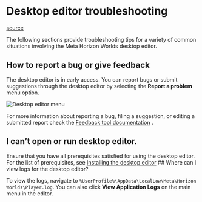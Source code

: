 # Desktop editor troubleshooting

[source](https://developers.meta.com/horizon-worlds/learn/documentation/desktop-editor/help-and-reference/troubleshooting)

The following sections provide troubleshooting tips for a variety of common situations involving the Meta Horizon Worlds desktop editor.

## How to report a bug or give feedback

The desktop editor is in early access. You can report bugs or submit suggestions through the desktop editor by selecting the **Report a problem** menu option.

![Desktop editor menu](https://scontent.flba1-1.fna.fbcdn.net/v/t39.2365-6/477778594_650754094129212_8861686553192081413_n.png?_nc_cat=105&ccb=1-7&_nc_sid=e280be&_nc_ohc=ykancNfKRJEQ7kNvwGDPgJX&_nc_oc=Adl-Z_n7BD4ggWgBoACYyOi80UiNupWRay_7G70KrmcI3thiQiPPrSZPI5P71gB1_DQ&_nc_zt=14&_nc_ht=scontent.flba1-1.fna&_nc_gid=w0QHOH_LIg4WbIRHiiVxSg&oh=00_AfSfFB3PO_zkm3lCMix_mJVnuNRPw-cgcL8Cd_ULv8O6ww&oe=689B91AA)

For more information about reporting a bug, filing a suggestion, or editing a submitted report check the [Feedback tool documentation](/horizon-worlds/learn/documentation/get-started/feedback-tool) .

## I can’t open or run desktop editor.

Ensure that you have all prerequisites satisfied for using the desktop editor. For the list of prerequisites, see [Installing the desktop editor](/horizon-worlds/learn/documentation/get-started/install-desktop-editor) ## Where can I view logs for the desktop editor?

To view the logs, navigate to `%UserProfile%\AppData\LocalLow\Meta\Horizon Worlds\Player.log`. You can also click **View Application Logs** on the main menu in the editor.

 

 

 

 

 

 

 

 

 

 

 

 

 

 

 

 

 

 

 

 

 

 

 

 

 

 

 

 

 

 

 

 

 

 

 

 

 

 

 

 

 

 

 

 

 

 

 

 